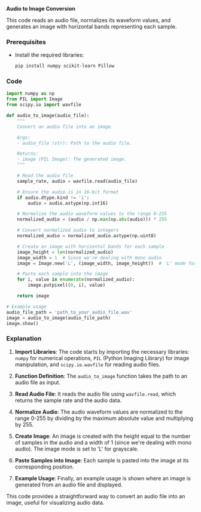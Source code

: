 **Audio to Image Conversion**

This code reads an audio file, normalizes its waveform values, and generates an image with horizontal bands representing each sample.

### Prerequisites

- Install the required libraries:
  ```bash
  pip install numpy scikit-learn Pillow
  ```

### Code

```python
import numpy as np
from PIL import Image
from scipy.io import wavfile

def audio_to_image(audio_file):
    """
    Convert an audio file into an image.

    Args:
    - audio_file (str): Path to the audio file.

    Returns:
    - image (PIL Image): The generated image.
    """

    # Read the audio file
    sample_rate, audio = wavfile.read(audio_file)

    # Ensure the audio is in 16-bit format
    if audio.dtype.kind != 'i':
        audio = audio.astype(np.int16)

    # Normalize the audio waveform values to the range 0-255
    normalized_audio = (audio / np.max(np.abs(audio))) * 255

    # Convert normalized audio to integers
    normalized_audio = normalized_audio.astype(np.uint8)

    # Create an image with horizontal bands for each sample
    image_height = len(normalized_audio)
    image_width = 1  # Since we're dealing with mono audio
    image = Image.new('L', (image_width, image_height))  # 'L' mode for grayscale

    # Paste each sample into the image
    for i, value in enumerate(normalized_audio):
        image.putpixel((0, i), value)

    return image

# Example usage
audio_file_path = 'path_to_your_audio_file.wav'
image = audio_to_image(audio_file_path)
image.show()
```

### Explanation

1. **Import Libraries**: The code starts by importing the necessary libraries: `numpy` for numerical operations, `PIL` (Python Imaging Library) for image manipulation, and `scipy.io.wavfile` for reading audio files.

2. **Function Definition**: The `audio_to_image` function takes the path to an audio file as input.

3. **Read Audio File**: It reads the audio file using `wavfile.read`, which returns the sample rate and the audio data.

4. **Normalize Audio**: The audio waveform values are normalized to the range 0-255 by dividing by the maximum absolute value and multiplying by 255.

5. **Create Image**: An image is created with the height equal to the number of samples in the audio and a width of 1 (since we're dealing with mono audio). The image mode is set to 'L' for grayscale.

6. **Paste Samples into Image**: Each sample is pasted into the image at its corresponding position.

7. **Example Usage**: Finally, an example usage is shown where an image is generated from an audio file and displayed.

This code provides a straightforward way to convert an audio file into an image, useful for visualizing audio data.